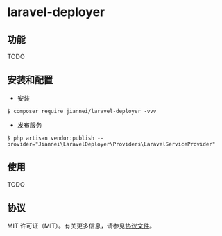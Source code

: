 # laravel-deployer

## 功能

TODO

## 安装和配置

- 安装

```shell
$ composer require jiannei/laravel-deployer -vvv
```

- 发布服务

```shell
$ php artisan vendor:publish --provider="Jiannei\LaravelDeployer\Providers\LaravelServiceProvider"
```

## 使用

TODO

## 协议

MIT 许可证（MIT）。有关更多信息，请参见[协议文件](LICENSE)。